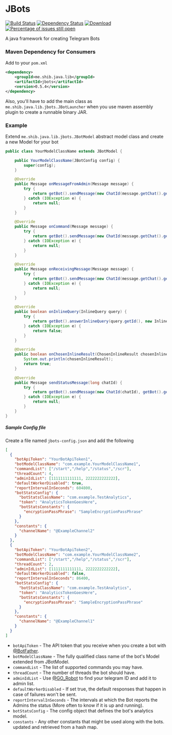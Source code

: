 # JBots
[![Build Status](https://travis-ci.org/shibme/jbots.svg)](https://travis-ci.org/shibme/jbots)
[![Dependency Status](https://www.versioneye.com/user/projects/56adffd47e03c700377e0046/badge.svg?style=flat)](https://www.versioneye.com/user/projects/56adffd47e03c700377e0046)
[![Download](https://api.bintray.com/packages/shibme/maven/jbots/images/download.svg)](https://bintray.com/shibme/maven/jbots/_latestVersion)
[![Percentage of issues still open](http://isitmaintained.com/badge/open/shibme/jbots.svg)](http://isitmaintained.com/project/shibme/jbots "Percentage of issues still open")

A java framework for creating Telegram Bots

### Maven Dependency for Consumers
Add to your `pom.xml`
```xml
<dependency>
	<groupId>me.shib.java.lib</groupId>
	<artifactId>jbots</artifactId>
	<version>0.5.4</version>
</dependency>
```
Also, you'll have to add the main class as `me.shib.java.lib.jbots.JBotLauncher` when you use maven assembly plugin to create a runnable binary JAR.

### Example
Extend `me.shib.java.lib.jbots.JBotModel` abstract model class and create a new Model for your bot
```java
public class YourModelClassName extends JBotModel {

    public YourModelClassName(JBotConfig config) {
        super(config);
    }

    @Override
    public Message onMessageFromAdmin(Message message) {
        try {
            return getBot().sendMessage(new ChatId(message.getChat().getId()), "Got a message from admin!");
        } catch (IOException e) {
            return null;
        }
    }

    @Override
    public Message onCommand(Message message) {
        try {
            return getBot().sendMessage(new ChatId(message.getChat().getId()), "Got the command - " + message.getText());
        } catch (IOException e) {
            return null;
        }
    }

    @Override
    public Message onReceivingMessage(Message message) {
        try {
            return getBot().sendMessage(new ChatId(message.getChat().getId()), "Got a message from user!");
        } catch (IOException e) {
            return null;
        }
    }

    @Override
    public boolean onInlineQuery(InlineQuery query) {
        try {
            return getBot().answerInlineQuery(query.getId(), new InlineQueryResult[]{new InlineQueryResultArticle("1", "Test Title", "Test Text")});
        } catch (IOException e) {
            return false;
        }
    }

    @Override
    public boolean onChosenInlineResult(ChosenInlineResult chosenInlineResult) {
        System.out.println(chosenInlineResult);
        return true;
    }

    @Override
    public Message sendStatusMessage(long chatId) {
        try {
            return getBot().sendMessage(new ChatId(chatId), getBot().getIdentity().getUsername() + " is running fine!");
        } catch (IOException e) {
            return null;
        }
    }
}
```

##### Sample Config file
Create a file named `jbots-config.json` and add the following
```json
[
  {
    "botApiToken": "YourBotApiToken1",
    "botModelClassName": "com.example.YourModelClassName1",
    "commandList": ["/start","/help","/status","/scr"],
    "threadCount": 4,
    "adminIdList": [1111111111111, 2222222222222],
    "defaultWorkerDisabled": true,
    "reportIntervalInSeconds": 604800,
    "botStatsConfig": {
      "botStatsClassName": "com.example.TestAnalytics",
      "token": "AnalyticsTokenGoesHere",
      "botStatsConstants": {
        "encryptionPassPhrase": "SampleEncryptionPassPhrase"
      }
    },
    "constants": {
      "channelName": "@ExampleChannel2"
    }
  },
  {
    "botApiToken": "YourBotApiToken2",
    "botModelClassName": "com.example.YourModelClassName2",
    "commandList": ["/start","/help","/status","/scr"],
    "threadCount": 2,
    "adminIdList": [1111111111111, 2222222222222],
    "defaultWorkerDisabled": false,
    "reportIntervalInSeconds": 86400,
    "botStatsConfig": {
      "botStatsClassName": "com.example.TestAnalytics",
      "token": "AnalyticsTokenGoesHere",
      "botStatsConstants": {
        "encryptionPassPhrase": "SampleEncryptionPassPhrase"
      }
    },
    "constants": {
      "channelName": "@ExampleChannel1"
    }
  }
]
```
* `botApiToken` - The API token that you receive when you create a bot with [@BotFather](https://telegram.me/BotFather).
* `botModelClassName` - The fully qualified class name of the bot's Model extended from JBotModel.
* `commandList` - The list of supported commands you may have.
* `threadCount` - The number of threads the bot should have.
* `adminIdList` - Use [@GO_Robot](https://telegram.me/GO_Robot) to find your telegram ID and add it to admin list.
* `defaultWorkerDisabled` - If set true, the default responses that happen in case of failures won't be sent.
* `reportIntervalInSeconds` - The intervals at which the Bot reports the Admins the status (More often to know if it is up and running).
* `botStatsConfig` - The config object that defines the bot's analytics model.
* `constants` - Any other constants that might be used along with the bots. updated and retrieved from a hash map.
